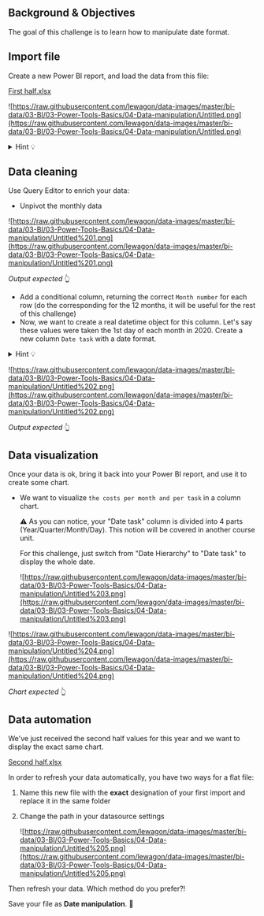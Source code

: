 ## Background & Objectives

The goal of this challenge is to learn how to manipulate date format.

## Import file

Create a new Power BI report, and load the data from this file:

[First half.xlsx](https://wagon-public-datasets.s3.eu-west-1.amazonaws.com/bi-data/First_half.xlsx)

![https://raw.githubusercontent.com/lewagon/data-images/master/bi-data/03-BI/03-Power-Tools-Basics/04-Data-manipulation/Untitled.png](https://raw.githubusercontent.com/lewagon/data-images/master/bi-data/03-BI/03-Power-Tools-Basics/04-Data-manipulation/Untitled.png)

<details><summary markdown='span'>Hint 💡
</summary>
  - Drop 1st top row
  - Use first row as headers
  - Name 1st column ⇒ Task
</details>

## Data cleaning

Use Query Editor to enrich your data:

- Unpivot the monthly data

![https://raw.githubusercontent.com/lewagon/data-images/master/bi-data/03-BI/03-Power-Tools-Basics/04-Data-manipulation/Untitled%201.png](https://raw.githubusercontent.com/lewagon/data-images/master/bi-data/03-BI/03-Power-Tools-Basics/04-Data-manipulation/Untitled%201.png)

*Output expected* 👆

- Add a conditional column, returning the correct `Month number` for each row (do the corresponding for the 12 months, it will be useful for the rest of this challenge)
- Now, we want to create a real datetime object for this column. Let's say these values were taken the 1st day of each month in 2020. Create a new column `Date task` with a date format.

<details><summary markdown='span'>Hint 💡
</summary>
  - Create an aggregated column you will transform in date format
  - `Date task = "01/" & [Month number] & "/2020"`
</details>

![https://raw.githubusercontent.com/lewagon/data-images/master/bi-data/03-BI/03-Power-Tools-Basics/04-Data-manipulation/Untitled%202.png](https://raw.githubusercontent.com/lewagon/data-images/master/bi-data/03-BI/03-Power-Tools-Basics/04-Data-manipulation/Untitled%202.png)

*Output expected* 👆

## Data visualization

Once your data is ok, bring it back into your Power BI report, and use it to create some chart.

- We want to visualize `the costs per month and per task` in a column chart.

    ⚠ As you can notice, your "Date task" column is divided into 4 parts (Year/Quarter/Month/Day). This notion will be covered in another course unit.

    For this challenge, just switch from "Date Hierarchy" to "Date task" to display the whole date.

    ![https://raw.githubusercontent.com/lewagon/data-images/master/bi-data/03-BI/03-Power-Tools-Basics/04-Data-manipulation/Untitled%203.png](https://raw.githubusercontent.com/lewagon/data-images/master/bi-data/03-BI/03-Power-Tools-Basics/04-Data-manipulation/Untitled%203.png)

![https://raw.githubusercontent.com/lewagon/data-images/master/bi-data/03-BI/03-Power-Tools-Basics/04-Data-manipulation/Untitled%204.png](https://raw.githubusercontent.com/lewagon/data-images/master/bi-data/03-BI/03-Power-Tools-Basics/04-Data-manipulation/Untitled%204.png)

*Chart expected* 👆

## Data automation

We've just received the second half values for this year and we want to display the exact same chart.

[Second half.xlsx](https://wagon-public-datasets.s3.eu-west-1.amazonaws.com/bi-data/Second_half.xlsx)

In order to refresh your data automatically, you have two ways for a flat file:

1. Name this new file with the **exact** designation of your first import and replace it in the same folder
2. Change the path in your datasource settings

    ![https://raw.githubusercontent.com/lewagon/data-images/master/bi-data/03-BI/03-Power-Tools-Basics/04-Data-manipulation/Untitled%205.png](https://raw.githubusercontent.com/lewagon/data-images/master/bi-data/03-BI/03-Power-Tools-Basics/04-Data-manipulation/Untitled%205.png)

Then refresh your data. Which method do you prefer?!

Save your file as **Date manipulation**. 💾

